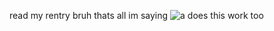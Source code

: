 read my rentry bruh thats all im saying
![a](https://c.tenor.com/-9g_GiZIG8sAAAAC/tenor.gif)
does this work too
